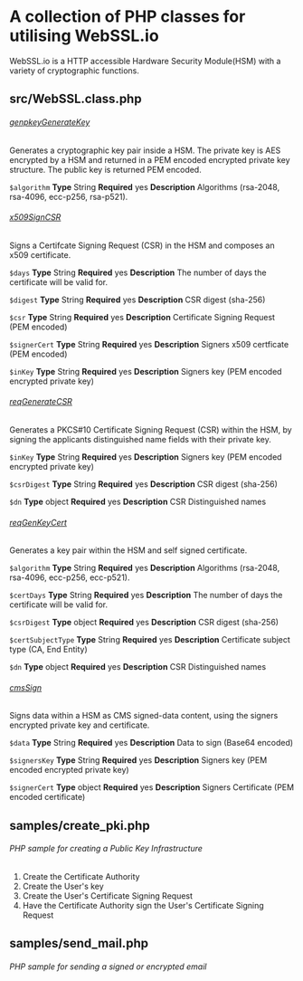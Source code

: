 # A collection of PHP classes for utilising WebSSL.io
WebSSL.io is a HTTP accessible Hardware Security Module(HSM) with a variety of cryptographic functions.


## src/WebSSL.class.php

###### [genpkeyGenerateKey](https://www.webssl.io/?version=latest#49d95276-8806-463c-8063-a1e7c6f0d97b)

Generates a cryptographic key pair inside a HSM. The private key is AES encrypted by a HSM and returned in a PEM encoded encrypted private key structure. The public key is returned PEM encoded.

```$algorithm``` **Type** String **Required** yes **Description** Algorithms (rsa-2048, rsa-4096, ecc-p256, rsa-p521).


###### [x509SignCSR](https://www.webssl.io/?version=latest#8f4e4c7e-89fa-4e14-8f84-cfd15df0b0fb)

Signs a Certifcate Signing Request (CSR) in the HSM and composes an x509 certificate.

```$days``` **Type** String **Required** yes **Description** The number of days the certificate will be valid for.

```$digest``` **Type** String **Required** yes **Description** CSR digest (sha-256)

```$csr``` **Type** String **Required** yes **Description** Certificate Signing Request (PEM encoded) 

```$signerCert``` **Type** String **Required** yes **Description** Signers x509 certficate (PEM encoded)

```$inKey``` **Type** String **Required** yes **Description** Signers key (PEM encoded encrypted private key) 


###### [reqGenerateCSR](https://www.webssl.io/?version=latest#96541a80-bfd5-4567-9a3a-a4e51857f541)

Generates a PKCS#10 Certificate Signing Request (CSR) within the HSM, by signing the applicants distinguished name fields with their private key.

```$inKey``` **Type** String **Required** yes **Description** Signers key (PEM encoded encrypted private key)

```$csrDigest``` **Type** String **Required** yes **Description** CSR digest (sha-256)

```$dn``` **Type** object **Required** yes **Description** CSR Distinguished names


###### [reqGenKeyCert](https://www.webssl.io/?version=latest#a593b837-bff9-48d0-a870-975b49868237)

Generates a key pair within the HSM and self signed certificate.

```$algorithm``` **Type** String **Required** yes **Description** Algorithms (rsa-2048, rsa-4096, ecc-p256, ecc-p521).

```$certDays``` **Type** String **Required** yes **Description** The number of days the certificate will be valid for.

```$csrDigest``` **Type** object **Required** yes **Description** CSR digest (sha-256)

```$certSubjectType``` **Type** String **Required** yes **Description** Certificate subject type (CA, End Entity)

```$dn``` **Type** object **Required** yes **Description** CSR Distinguished names


###### [cmsSign](https://www.webssl.io/?version=latest#9a10b294-1cc2-487e-b87e-0b980bb3c321)

Signs data within a HSM as CMS signed-data content, using the signers encrypted private key and certificate.

```$data``` **Type** String **Required** yes **Description**  Data to sign (Base64 encoded)

```$signersKey``` **Type** String **Required** yes **Description** Signers key (PEM encoded encrypted private key)

```$signerCert``` **Type** object **Required** yes **Description** Signers Certificate (PEM encoded certificate)


## samples/create_pki.php

###### PHP sample for creating a Public Key Infrastructure

1. Create the Certificate Authority
2. Create the User's key
3. Create the User's Certificate Signing Request
4. Have the Certificate Authority sign the User's Certificate Signing Request


## samples/send_mail.php

###### PHP sample for sending a signed or encrypted email


